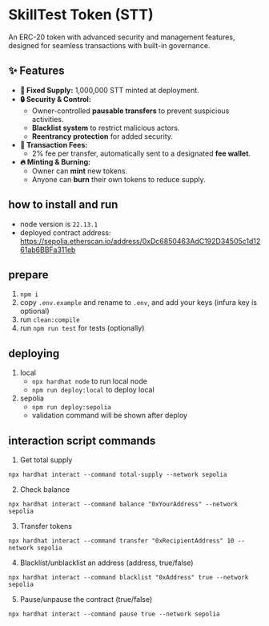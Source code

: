 
# SkillTest Token (STT)
An ERC-20 token with advanced security and management features, designed for seamless transactions with built-in governance.

## ✨ Features
- **🚀 Fixed Supply:** 1,000,000 STT minted at deployment.
- **🔒 Security & Control:**  
  - Owner-controlled **pausable transfers** to prevent suspicious activities.  
  - **Blacklist system** to restrict malicious actors.  
  - **Reentrancy protection** for added security.  
- **💸 Transaction Fees:**  
  - 2% fee per transfer, automatically sent to a designated **fee wallet**.  
- **🔥 Minting & Burning:**  
  - Owner can **mint** new tokens.  
  - Anyone can **burn** their own tokens to reduce supply.

## how to install and run
- node version is `22.13.1`
- deployed contract address: https://sepolia.etherscan.io/address/0xDc6850463AdC192D34505c1d1261ab6BBFa311eb

## prepare
1. `npm i`
2. copy `.env.example` and rename to `.env`, and add your keys (infura key is optional)
3. run `clean:compile`
4. run `npm run test` for tests (optionally)

## deploying
1. local
   - `npx hardhat node` to run local node
   - `npm run deploy:local` to deploy local
2. sepolia
   - `npm run deploy:sepolia`
   - validation command will be shown after deploy

## interaction script commands
1. Get total supply
```
npx hardhat interact --command total-supply --network sepolia
```
2. Check balance
```
npx hardhat interact --command balance "0xYourAddress" --network sepolia
```
3. Transfer tokens
```
npx hardhat interact --command transfer "0xRecipientAddress" 10 --network sepolia
```
4. Blacklist/unblacklist an address (address, true/false)
```
npx hardhat interact --command blacklist "0xAddress" true --network sepolia
```
5. Pause/unpause the contract (true/false)
```
npx hardhat interact --command pause true --network sepolia
```

